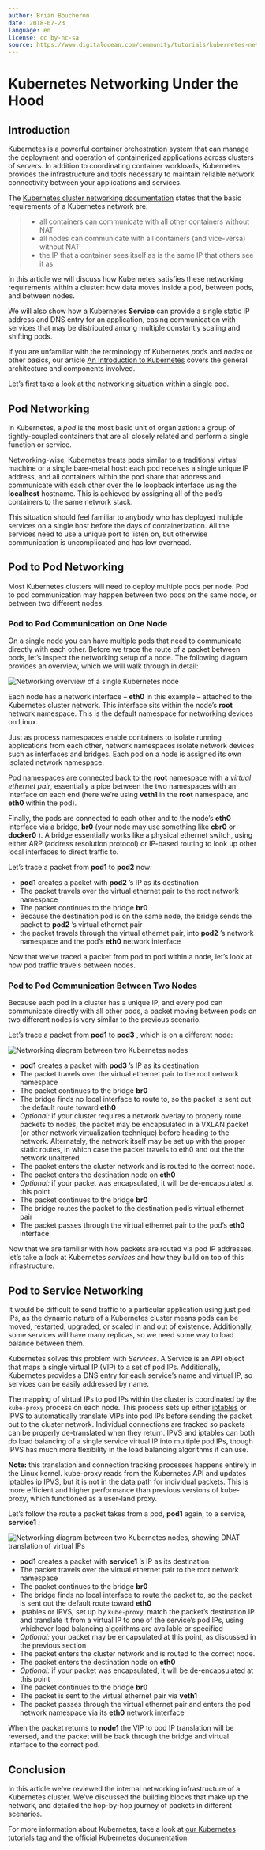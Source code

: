 ```yaml
---
author: Brian Boucheron
date: 2018-07-23
language: en
license: cc by-nc-sa
source: https://www.digitalocean.com/community/tutorials/kubernetes-networking-under-the-hood
---
```


# Kubernetes Networking Under the Hood

## Introduction

Kubernetes is a powerful container orchestration system that can manage the deployment and operation of containerized applications across clusters of servers. In addition to coordinating container workloads, Kubernetes provides the infrastructure and tools necessary to maintain reliable network connectivity between your applications and services.

The [Kubernetes cluster networking documentation](https://kubernetes.io/docs/concepts/cluster-administration/networking/) states that the basic requirements of a Kubernetes network are:

> - all containers can communicate with all other containers without NAT
> - all nodes can communicate with all containers (and vice-versa) without NAT
> - the IP that a container sees itself as is the same IP that others see it as

In this article we will discuss how Kubernetes satisfies these networking requirements within a cluster: how data moves inside a pod, between pods, and between nodes.

We will also show how a Kubernetes **Service** can provide a single static IP address and DNS entry for an application, easing communication with services that may be distributed among multiple constantly scaling and shifting pods.

If you are unfamiliar with the terminology of Kubernetes _pods_ and _nodes_ or other basics, our article [An Introduction to Kubernetes](an-introduction-to-kubernetes) covers the general architecture and components involved.

Let’s first take a look at the networking situation within a single pod.

## Pod Networking

In Kubernetes, a _pod_ is the most basic unit of organization: a group of tightly-coupled containers that are all closely related and perform a single function or service.

Networking-wise, Kubernetes treats pods similar to a traditional virtual machine or a single bare-metal host: each pod receives a single unique IP address, and all containers within the pod share that address and communicate with each other over the **lo** loopback interface using the **localhost** hostname. This is achieved by assigning all of the pod’s containers to the same network stack.

This situation should feel familiar to anybody who has deployed multiple services on a single host before the days of containerization. All the services need to use a unique port to listen on, but otherwise communication is uncomplicated and has low overhead.

## Pod to Pod Networking

Most Kubernetes clusters will need to deploy multiple pods per node. Pod to pod communication may happen between two pods on the same node, or between two different nodes.

### Pod to Pod Communication on One Node

On a single node you can have multiple pods that need to communicate directly with each other. Before we trace the route of a packet between pods, let’s inspect the networking setup of a node. The following diagram provides an overview, which we will walk through in detail:

![Networking overview of a single Kubernetes node](https://raw.githubusercontent.com/opendocs-md/do-tutorials-images/master/img/k8s-networking/single.png)

Each node has a network interface – **eth0** in this example – attached to the Kubernetes cluster network. This interface sits within the node’s **root** network namespace. This is the default namespace for networking devices on Linux.

Just as process namespaces enable containers to isolate running applications from each other, network namespaces isolate network devices such as interfaces and bridges. Each pod on a node is assigned its own isolated network namespace.

Pod namespaces are connected back to the **root** namespace with a _virtual ethernet pair_, essentially a pipe between the two namespaces with an interface on each end (here we’re using **veth1** in the **root** namespace, and **eth0** within the pod).

Finally, the pods are connected to each other and to the node’s **eth0** interface via a bridge, **br0** (your node may use something like **cbr0** or **docker0** ). A bridge essentially works like a physical ethernet switch, using either ARP (address resolution protocol) or IP-based routing to look up other local interfaces to direct traffic to.

Let’s trace a packet from **pod1** to **pod2** now:

- **pod1** creates a packet with **pod2** ’s IP as its destination
- The packet travels over the virtual ethernet pair to the root network namespace
- The packet continues to the bridge **br0**
- Because the destination pod is on the same node, the bridge sends the packet to **pod2** ’s virtual ethernet pair
- the packet travels through the virtual ethernet pair, into **pod2** ’s network namespace and the pod’s **eth0** network interface

Now that we’ve traced a packet from pod to pod within a node, let’s look at how pod traffic travels between nodes.

### Pod to Pod Communication Between Two Nodes

Because each pod in a cluster has a unique IP, and every pod can communicate directly with all other pods, a packet moving between pods on two different nodes is very similar to the previous scenario.

Let’s trace a packet from **pod1** to **pod3** , which is on a different node:

![Networking diagram between two Kubernetes nodes](https://raw.githubusercontent.com/opendocs-md/do-tutorials-images/master/img/k8s-networking/double.png)

- **pod1** creates a packet with **pod3** ’s IP as its destination
- The packet travels over the virtual ethernet pair to the root network namespace
- The packet continues to the bridge **br0**
- The bridge finds no local interface to route to, so the packet is sent out the default route toward **eth0**
- _Optional:_ if your cluster requires a network overlay to properly route packets to nodes, the packet may be encapsulated in a VXLAN packet (or other network virtualization technique) before heading to the network. Alternately, the network itself may be set up with the proper static routes, in which case the packet travels to eth0 and out the the network unaltered.
- The packet enters the cluster network and is routed to the correct node.
- The packet enters the destination node on **eth0**
- _Optional:_ if your packet was encapsulated, it will be de-encapsulated at this point
- The packet continues to the bridge **br0**
- The bridge routes the packet to the destination pod’s virtual ethernet pair
- The packet passes through the virtual ethernet pair to the pod’s **eth0** interface

Now that we are familiar with how packets are routed via pod IP addresses, let’s take a look at Kubernetes _services_ and how they build on top of this infrastructure.

## Pod to Service Networking

It would be difficult to send traffic to a particular application using just pod IPs, as the dynamic nature of a Kubernetes cluster means pods can be moved, restarted, upgraded, or scaled in and out of existence. Additionally, some services will have many replicas, so we need some way to load balance between them.

Kubernetes solves this problem with _Services_. A Service is an API object that maps a single virtual IP (VIP) to a set of pod IPs. Additionally, Kubernetes provides a DNS entry for each service’s name and virtual IP, so services can be easily addressed by name.

The mapping of virtual IPs to pod IPs within the cluster is coordinated by the `kube-proxy` process on each node. This process sets up either [iptables](a-deep-dive-into-iptables-and-netfilter-architecture) or IPVS to automatically translate VIPs into pod IPs before sending the packet out to the cluster network. Individual connections are tracked so packets can be properly de-translated when they return. IPVS and iptables can both do load balancing of a single service virtual IP into multiple pod IPs, though IPVS has much more flexibility in the load balancing algorithms it can use.

**Note:** this translation and connection tracking processes happens entirely in the Linux kernel. kube-proxy reads from the Kubernetes API and updates iptables ip IPVS, but it is not in the data path for individual packets. This is more efficient and higher performance than previous versions of kube-proxy, which functioned as a user-land proxy.

Let’s follow the route a packet takes from a pod, **pod1** again, to a service, **service1** :

![Networking diagram between two Kubernetes nodes, showing DNAT translation of virtual IPs](https://raw.githubusercontent.com/opendocs-md/do-tutorials-images/master/img/k8s-networking/double-service.png)

- **pod1** creates a packet with **service1** ’s IP as its destination
- The packet travels over the virtual ethernet pair to the root network namespace
- The packet continues to the bridge **br0**
- The bridge finds no local interface to route the packet to, so the packet is sent out the default route toward **eth0**
- Iptables or IPVS, set up by `kube-proxy`, match the packet’s destination IP and translate it from a virtual IP to one of the service’s pod IPs, using whichever load balancing algorithms are available or specified
- _Optional:_ your packet may be encapsulated at this point, as discussed in the previous section
- The packet enters the cluster network and is routed to the correct node.
- The packet enters the destination node on **eth0**
- _Optional:_ if your packet was encapsulated, it will be de-encapsulated at this point
- The packet continues to the bridge **br0**
- The packet is sent to the virtual ethernet pair via **veth1**
- The packet passes through the virtual ethernet pair and enters the pod network namespace via its **eth0** network interface

When the packet returns to **node1** the VIP to pod IP translation will be reversed, and the packet will be back through the bridge and virtual interface to the correct pod.

## Conclusion

In this article we’ve reviewed the internal networking infrastructure of a Kubernetes cluster. We’ve discussed the building blocks that make up the network, and detailed the hop-by-hop journey of packets in different scenarios.

For more information about Kubernetes, take a look at [our Kubernetes tutorials tag](https://www.digitalocean.com/community/tags/kubernetes?type=tutorials) and [the official Kubernetes documentation](https://kubernetes.io/docs/home/).
